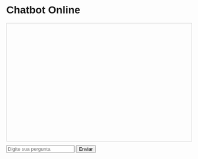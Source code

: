 
<html lang="pt-BR">
<head>
    <meta charset="UTF-8">
    <title>Chatbot Online</title>
    <style>
        body {
            font-family: Arial, sans-serif;
            margin: 20px;
        }
        #chat {
            border: 1px solid #ccc;
            padding: 10px;
            height: 300px;
            overflow-y: scroll;
        }
        #inputArea {
            margin-top: 10px;
        }
        #newResponseArea {
            display: none; /* Oculta a área inicialmente */
            margin-top: 10px;
        }
    </style>
</head>
<body>
    <h1>Chatbot Online</h1>
    <div id="chat"></div>
    <div id="inputArea">
        <input type="text" id="pergunta" placeholder="Digite sua pergunta">
        <button onclick="sendQuestion()">Enviar</button>
    </div>
    <div id="newResponseArea">
        <h3>Adicionar Nova Resposta</h3>
        <label for="newPergunta">Pergunta:</label>
        <input type="text" id="newPergunta">
        <label for="newResposta">Resposta:</label>
        <input type="text" id="newResposta">
        <button onclick="saveNewResponse()">Salvar</button>
    </div>
    <script>
        function sendQuestion() {
            const pergunta = document.getElementById('pergunta').value;
            fetch('/ask', {
                method: 'POST',
                headers: {'Content-Type': 'application/x-www-form-urlencoded'},
                body: new URLSearchParams({pergunta: pergunta})
            })
            .then(response => response.json())
            .then(data => {
                const chat = document.getElementById('chat');
                chat.innerHTML += `<div>Você: ${pergunta}</div>`;

                // Verifica se a resposta é para ensinar uma nova resposta
                if (data.resposta.includes("Você deseja me ensinar uma nova resposta?")) {
                    chat.innerHTML += `<div>Chatbot: ${data.resposta}</div>`;
                    document.getElementById('newResponseArea').style.display = 'block'; // Mostra a área para nova resposta
                } else {
                    chat.innerHTML += `<div>Chatbot: ${data.resposta}</div>`;
                    document.getElementById('newResponseArea').style.display = 'none'; // Esconde a área para nova resposta
                }

                // Adiciona a reprodução de áudio
                const audio = new Audio(data.audio);
                audio.play();

                document.getElementById('pergunta').value = '';
                chat.scrollTop = chat.scrollHeight;
            });
        }

        function saveNewResponse() {
            const pergunta = document.getElementById('newPergunta').value;
            const resposta = document.getElementById('newResposta').value;
            fetch('/add', {
                method: 'POST',
                headers: {'Content-Type': 'application/x-www-form-urlencoded'},
                body: new URLSearchParams({pergunta: pergunta, resposta: resposta})
            })
            .then(response => response.json())
            .then(data => {
                const chat = document.getElementById('chat');
                chat.innerHTML += `<div>Chatbot: ${data.resposta}</div>`;
                document.getElementById('newPergunta').value = '';
                document.getElementById('newResposta').value = '';
                document.getElementById('newResponseArea').style.display = 'none'; // Esconde a área após salvar
                chat.scrollTop = chat.scrollHeight;
            });
        }
    </script>
</body>
</html>
